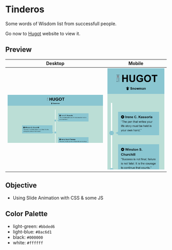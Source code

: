 # Tinderos
Some words of Wisdom list from successfull people.

Go now to [Hugot](https://tinderos-mrg.netlify.com) website to view it.

## Preview
|   Desktop   |   Mobile    |
| ----------- | ----------- |
| ![Home - Desktop View](./img/snapshots/home-desktop.png) | ![Home - Mobile View](./img/snapshots/home-mobile.png) |
  

## Objective
* Using Slide Animation with CSS & some JS

## Color Palette
* light-green: `#bbded6`
* light-blue: `#8ac6d1`
* black: `#000000`
* white: `#ffffff`